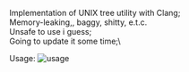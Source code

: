 Implementation of UNIX tree utility with Clang;\
Memory-leaking,, baggy, shitty, e.t.c.\
Unsafe to use i guess;\
Going to update it some time;\

Usage:
![usage](https://github.com/winterka/ctree/assets/74597383/87b409f3-7399-459f-804e-dbce9d88525e)
